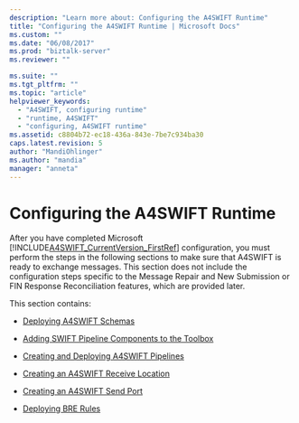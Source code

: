 ```yaml
---
description: "Learn more about: Configuring the A4SWIFT Runtime"
title: "Configuring the A4SWIFT Runtime | Microsoft Docs"
ms.custom: ""
ms.date: "06/08/2017"
ms.prod: "biztalk-server"
ms.reviewer: ""

ms.suite: ""
ms.tgt_pltfrm: ""
ms.topic: "article"
helpviewer_keywords: 
  - "A4SWIFT, configuring runtime"
  - "runtime, A4SWIFT"
  - "configuring, A4SWIFT runtime"
ms.assetid: c8804b72-ec18-436a-843e-7be7c934ba30
caps.latest.revision: 5
author: "MandiOhlinger"
ms.author: "mandia"
manager: "anneta"
---
```

# Configuring the A4SWIFT Runtime
After you have completed Microsoft [!INCLUDE[A4SWIFT_CurrentVersion_FirstRef](../../includes/a4swift-currentversion-firstref-md.md)] configuration, you must perform the steps in the following sections to make sure that A4SWIFT is ready to exchange messages. This section does not include the configuration steps specific to the Message Repair and New Submission or FIN Response Reconciliation features, which are provided later.  
  
 This section contains:  
  
-   [Deploying A4SWIFT Schemas](../../adapters-and-accelerators/accelerator-swift/deploying-a4swift-schemas.md)  
  
-   [Adding SWIFT Pipeline Components to the Toolbox](../../adapters-and-accelerators/accelerator-swift/adding-swift-pipeline-components-to-the-toolbox.md)  
  
-   [Creating and Deploying A4SWIFT Pipelines](../../adapters-and-accelerators/accelerator-swift/creating-and-deploying-a4swift-pipelines.md)  
  
-   [Creating an A4SWIFT Receive Location](../../adapters-and-accelerators/accelerator-swift/creating-an-a4swift-receive-location.md)  
  
-   [Creating an A4SWIFT Send Port](../../adapters-and-accelerators/accelerator-swift/creating-an-a4swift-send-port.md)  
  
-   [Deploying BRE Rules](../../adapters-and-accelerators/accelerator-swift/deploying-bre-rules.md)
